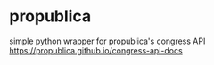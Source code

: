 # propublica
simple python wrapper for propublica's congress API https://propublica.github.io/congress-api-docs
